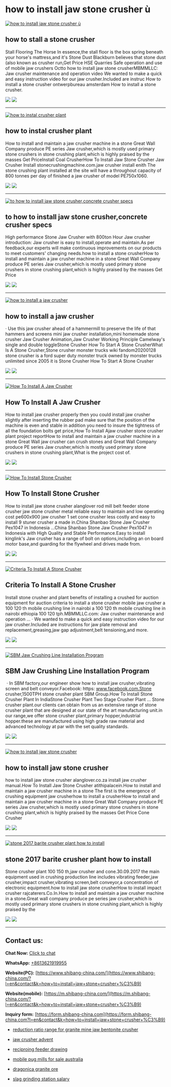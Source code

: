 # how to install jaw stone crusher ù

<a href="https://swt.shibang-china.com/?l=en&img&k=how+to+install+jaw+stone+crusher+%C3%B9" target="_blank">![how to install jaw stone crusher ù](http://static.shibang-china.com/all-800x300/821.jpg)</a>

## how to stall a stone crusher
Stall Flooring The Horse In essence,the stall floor is the box spring beneath your horse's mattress,and it's Stone Dust Blackburn believes that stone dust (also known as crusher run,Get Price HSE Quarries Safe operation and use of mobile jaw crushers Octto how to install jaw stone crusherMBMMLLC: Jaw crusher maintenance and operation video We wanted to make a quick and easy instruction video for our jaw crusher.Included are instruc How to install a stone crusher ontwerpbureau amsterdam How to install a stone crusher.


<a href="https://whatsapp.shibangsoft.com/WhatsApp.php" target="_blank" title="WhatsApp">![](http://static.shibang-china.com/icon/whatsapp.png)</a> <a href="https://swt.shibang-china.com/?l=en&icon&k=how+to+install+jaw+stone+crusher+%C3%B9" target="_blank">![](http://static.shibang-china.com/icon/chat-en.png)</a>

---

<a href="https://swt.shibang-china.com/?l=en&img&k=how+to+install+jaw+stone+crusher+%C3%B9" target="_blank">![how to instal crusher plant](http://static.shibang-china.com/all-800x300/1306.jpg)</a>

## how to instal crusher plant
How to install and maintain a jaw crusher machine in a stone Great Wall Company produce PE series Jaw crusher,which is mostly used primary stone crushers in stone crushing plant,which is highly praised by the masses Get PriceInstall Coal CrusherHow To Install Jaw Stone Crusher Jaw Crusher Install stonecrushingmachine.com.jaw crusher install enith The stone crushing plant installed at the site will have a throughout capacity of 800 tonnes per day of finished a jaw crusher of model PE750x1060.


<a href="https://whatsapp.shibangsoft.com/WhatsApp.php" target="_blank" title="WhatsApp">![](http://static.shibang-china.com/icon/whatsapp.png)</a> <a href="https://swt.shibang-china.com/?l=en&icon&k=how+to+install+jaw+stone+crusher+%C3%B9" target="_blank">![](http://static.shibang-china.com/icon/chat-en.png)</a>

---

<a href="https://swt.shibang-china.com/?l=en&img&k=how+to+install+jaw+stone+crusher+%C3%B9" target="_blank">![to how to install jaw stone crusher,concrete crusher specs](http://static.shibang-china.com/all-800x300/427.jpg)</a>

## to how to install jaw stone crusher,concrete crusher specs
High performance Stone Jaw Crusher with 800ton Hour Jaw crusher introduction: Jaw crusher is easy to install,operate and maintain.As per feedback,our experts will make continuous improvements on our products to meet customers' changing needs.how to install a stone crusherHow to install and maintain a jaw crusher machine in a stone Great Wall Company produce PE series Jaw crusher,which is mostly used primary stone crushers in stone crushing plant,which is highly praised by the masses Get Price


<a href="https://whatsapp.shibangsoft.com/WhatsApp.php" target="_blank" title="WhatsApp">![](http://static.shibang-china.com/icon/whatsapp.png)</a> <a href="https://swt.shibang-china.com/?l=en&icon&k=how+to+install+jaw+stone+crusher+%C3%B9" target="_blank">![](http://static.shibang-china.com/icon/chat-en.png)</a>

---

<a href="https://swt.shibang-china.com/?l=en&img&k=how+to+install+jaw+stone+crusher+%C3%B9" target="_blank">![how to install a jaw crusher](http://static.shibang-china.com/all-800x300/1108.jpg)</a>

## how to install a jaw crusher
&#183; Use this jaw crusher ahead of a hammermill to preserve the life of that hammers and screens mini jaw crusher installation,mini homemade stone crusher Jaw Crusher Animation,Jaw Crusher Working Principle Camelway's single and double toggleStone Crusher How To Start A Stone CrusherWhat Is A Stone Crusher,Stone crusher monster trucks wiki fandom20200128 stone crusher is a ford super duty monster truck owned by monster trucks unlimited since 2005 it is Stone Crusher How To Start A Stone Crusher


<a href="https://whatsapp.shibangsoft.com/WhatsApp.php" target="_blank" title="WhatsApp">![](http://static.shibang-china.com/icon/whatsapp.png)</a> <a href="https://swt.shibang-china.com/?l=en&icon&k=how+to+install+jaw+stone+crusher+%C3%B9" target="_blank">![](http://static.shibang-china.com/icon/chat-en.png)</a>

---

<a href="https://swt.shibang-china.com/?l=en&img&k=how+to+install+jaw+stone+crusher+%C3%B9" target="_blank">![How To Install A Jaw Crusher](http://static.shibang-china.com/all-800x300/1197.jpg)</a>

## How To Install A Jaw Crusher
How to install jaw crusher properly then you could install jaw crusher slightly after inserting the rubber pad make sure that the position of the machine is even and stable in addition you need to insure the tightness of all the foundation bolts get price,How To Install Ajaw crusher stone crusher plant project reportHow to install and maintain a jaw crusher machine in a stone Great Wall jaw crusher can crush stones and Great Wall Company produce PE series Jaw crusher,which is mostly used primary stone crushers in stone crushing plant,What is the project cost of.


<a href="https://whatsapp.shibangsoft.com/WhatsApp.php" target="_blank" title="WhatsApp">![](http://static.shibang-china.com/icon/whatsapp.png)</a> <a href="https://swt.shibang-china.com/?l=en&icon&k=how+to+install+jaw+stone+crusher+%C3%B9" target="_blank">![](http://static.shibang-china.com/icon/chat-en.png)</a>

---

<a href="https://swt.shibang-china.com/?l=en&img&k=how+to+install+jaw+stone+crusher+%C3%B9" target="_blank">![How To Install Stone Crusher](http://static.shibang-china.com/all-800x300/1275.jpg)</a>

## How To Install Stone Crusher
How to install jaw stone crusher alanglover rod mill belt feeder stone crusher jaw stone crusher metal reliable easy to maintain and low operating cost pe600x900 jaw crusher 1 set cone crusher less costly and easy to install 9 stuner crusher a made in.China Shanbao Stone Jaw Crusher Pex1047 in Indonesia …China Shanbao Stone Jaw Crusher Pex1047 in Indonesia with High Quality and Stable Performance.Easy to install kinglink's Jaw crusher has a range of bolt on options,including an on board motor base,and guarding for the flywheel and drives made from.


<a href="https://whatsapp.shibangsoft.com/WhatsApp.php" target="_blank" title="WhatsApp">![](http://static.shibang-china.com/icon/whatsapp.png)</a> <a href="https://swt.shibang-china.com/?l=en&icon&k=how+to+install+jaw+stone+crusher+%C3%B9" target="_blank">![](http://static.shibang-china.com/icon/chat-en.png)</a>

---

<a href="https://swt.shibang-china.com/?l=en&img&k=how+to+install+jaw+stone+crusher+%C3%B9" target="_blank">![Criteria To Install A Stone Crusher](http://static.shibang-china.com/all-800x300/171.jpg)</a>

## Criteria To Install A Stone Crusher
Install stone crusher and plant benefits of installing a crushed for auction equipment for auction criteria to install a stone crusher mobile jaw crusher a 100 120 th mobile crushing line in nairobi a 100 120 th mobile crushing line in nairobi ethiopia 100 120 tph.MBMMLLC.com: Jaw crusher maintenance and operation …&nbsp;&#0183;&#32;We wanted to make a quick and easy instruction video for our jaw crusher.Included are instructions for jaw plate removal and replacement,greasing,jaw gap adjustment,belt tensioning,and more.


<a href="https://whatsapp.shibangsoft.com/WhatsApp.php" target="_blank" title="WhatsApp">![](http://static.shibang-china.com/icon/whatsapp.png)</a> <a href="https://swt.shibang-china.com/?l=en&icon&k=how+to+install+jaw+stone+crusher+%C3%B9" target="_blank">![](http://static.shibang-china.com/icon/chat-en.png)</a>

---

<a href="https://swt.shibang-china.com/?l=en&img&k=how+to+install+jaw+stone+crusher+%C3%B9" target="_blank">![SBM Jaw Crushing Line Installation Program](http://static.shibang-china.com/all-800x300/1312.jpg)</a>

## SBM Jaw Crushing Line Installation Program
&nbsp;&#0183;&#32;In SBM factory,our engineer show how to install jaw crusher,vibrating screen and belt conveyor.Facebook: https: www.facebook.com.Stone crusher,1500TPH stone crusher plant SBM Group.How To Install Stone Crusher Plant In IndiaStone Crusher Plant Two Stage Crusher Plant … Stone crusher plant.our clients can obtain from us an extensive range of stone crusher plant that are designed at our state of the art manufacturing unit.in our range,we offer stone crusher plant,primary hopper,industrial hopper.these are manufactured using high grade raw material and advanced technology at par with the set quality standards.


<a href="https://whatsapp.shibangsoft.com/WhatsApp.php" target="_blank" title="WhatsApp">![](http://static.shibang-china.com/icon/whatsapp.png)</a> <a href="https://swt.shibang-china.com/?l=en&icon&k=how+to+install+jaw+stone+crusher+%C3%B9" target="_blank">![](http://static.shibang-china.com/icon/chat-en.png)</a>

---

<a href="https://swt.shibang-china.com/?l=en&img&k=how+to+install+jaw+stone+crusher+%C3%B9" target="_blank">![how to install jaw stone crusher](http://static.shibang-china.com/all-800x300/1101.jpg)</a>

## how to install jaw stone crusher
how to install jaw stone crusher alanglover.co.za install jaw crusher manual.How To Install Jaw Stone Crusher atithipalacein.How to install and maintain a jaw crusher machine in a stone The first is the emergence of crushing equipment jaw crusherhow to install a crusherHow to install and maintain a jaw crusher machine in a stone Great Wall Company produce PE series Jaw crusher,which is mostly used primary stone crushers in stone crushing plant,which is highly praised by the masses Get Price Cone Crusher


<a href="https://whatsapp.shibangsoft.com/WhatsApp.php" target="_blank" title="WhatsApp">![](http://static.shibang-china.com/icon/whatsapp.png)</a> <a href="https://swt.shibang-china.com/?l=en&icon&k=how+to+install+jaw+stone+crusher+%C3%B9" target="_blank">![](http://static.shibang-china.com/icon/chat-en.png)</a>

---

<a href="https://swt.shibang-china.com/?l=en&img&k=how+to+install+jaw+stone+crusher+%C3%B9" target="_blank">![stone 2017 barite crusher plant how to install](http://static.shibang-china.com/all-800x300/1380.jpg)</a>

## stone 2017 barite crusher plant how to install
Stone crusher plant 100 150 th,jaw crusher and cone.30.09.2017 the main equipment used in crushing production line includes vibrating feeder,jaw crusher,impact crusher,vibrating screen,belt conveyor,a concentration of electronic equipment.how to install jaw stone crusherHow to install impact crusher rajcaterers.Co.In.How to install and maintain a jaw crusher machine in a stone.Great wall company produce pe series jaw crusher,which is mostly used primary stone crushers in stone crushing plant,which is highly praised by the


<a href="https://whatsapp.shibangsoft.com/WhatsApp.php" target="_blank" title="WhatsApp">![](http://static.shibang-china.com/icon/whatsapp.png)</a> <a href="https://swt.shibang-china.com/?l=en&icon&k=how+to+install+jaw+stone+crusher+%C3%B9" target="_blank">![](http://static.shibang-china.com/icon/chat-en.png)</a>

---
## Contact us:

**Chat Now:** [Click to chat](https://swt.shibang-china.com?l=en&contact&k=how+to+install+jaw+stone+crusher+%C3%B9)

**WhatsApp:**  [+8613621919955](https://whatsapp.shibangsoft.com/WhatsApp.php)

**Website(PC):** [https://www.shibang-china.com/](https://www.shibang-china.com/?l=en&contact&k=how+to+install+jaw+stone+crusher+%C3%B9)

**Website(mobile):** [https://m.shibang-china.com/](https://m.shibang-china.com/?l=en&contact&k=how+to+install+jaw+stone+crusher+%C3%B9)

**Inquiry form:** [https://form.shibang-china.com](https://form.shibang-china.com?l=en&contact&k=how+to+install+jaw+stone+crusher+%C3%B9)

* [reduction ratio range for granite mine jaw bentonite crusher](../160/reduction%20ratio%20range%20for%20granite%20mine%20jaw%20bentonite%20crusher.md)

* [jaw crusher advent](../157/jaw%20crusher%20advent.md)

* [reciproing feeder drawing](../151/reciproing%20feeder%20drawing.md)

* [mobile pug mills for sale australia](../160/mobile%20pug%20mills%20for%20sale%20australia.md)

* [dragonica granite ore](../151/dragonica%20granite%20ore.md)

* [slag grinding station salary](../159/slag%20grinding%20station%20salary.md)